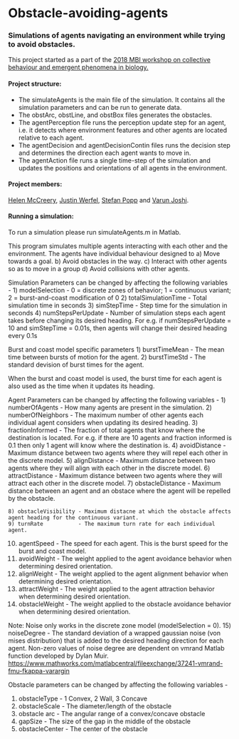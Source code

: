 # Obstacle-avoiding-agents
### Simulations of agents navigating an environment while trying to avoid obstacles.

This project started as a part of the 
[2018 MBI workshop on collective behaviour and emergent phenomena in biology.](https://mbi.osu.edu/events/collective-behavior-and-emergent-phenomena-biology)

#### Project structure:
+ The simulateAgents is the main file of the simulation. It contains all the simulation parameters and can be run to generate data.
+ The obstArc, obstLine, and obstBox files generates the obstacles.
+ The agentPerception file runs the perception update step for an agent, i.e. it detects where environment features and 
  other agents are located relative to each agent.
+ The agentDecision and agentDecisionContin files runs the decision step and determines the direction each agent wants to move in.
+ The agentAction file runs a single time-step of the simulation and updates the positions and orientations of all agents in the environment.


#### Project members: 
[Helen McCreery](https://www.helenmccreery.com/), [Justin Werfel](http://people.seas.harvard.edu/~jkwerfel/), [Stefan Popp](https://eeb.arizona.edu/person/stefan-popp) and [Varun Joshi](https://www.varun-joshi.com).

#### Running a simulation:
To run a simulation please run simulateAgents.m in Matlab.

This program simulates multiple agents interacting with each other and
the environment. The agents have individual behaviour designed to 
    a) Move towards a goal.
    b) Avoid obstacles in the way.
    c) Interact with other agents so as to move in a group
    d) Avoid collisions with other agents.

Simulation Parameters can be changed by affecting the following variables - 
    1) modelSelection      - 0 = discrete zones of behavior; 1 = continuous variant; 2 = burst-and-coast modification of 0
    2) totalSimulationTime - Total simulation time in seconds
    3) simStepTime         - Step time for the simulation in seconds
    4) numStepsPerUpdate   - Number of simulation steps each agent takes before changing its desired heading. 
                            For e.g. if numStepsPerUpdate = 10 and simStepTime = 0.01s, then agents will change their desired heading every 0.1s

   Burst and coast model specific parameters
    1) burstTimeMean       - The mean time between bursts of motion for the agent.
    2) burstTimeStd        - The standard devision of burst times for the agent.

   When the burst and coast model is used, the burst time for each agent is also used as the time when it updates its heading.
	
Agent Parameters can be changed by affecting the following variables - 
    1) numberOfAgents     - How many agents are present in the simulation.
    2) numberOfNeighbors  - The maximum number of other agents each individual agent considers when updating its desired heading.
    3) fractionInformed   - The fraction of total agents that know where the destination is located.
                            For e.g. if there are 10 agents and fraction informed is 0.1 then only 1 agent will know where the destination is.
    4) avoidDistance      - Maximum distance between two agents where they will repel each other in the discrete model.
    5) alignDistance      - Maximum distance between two agents where they will align with each other in the discrete model.
    6) attractDistance    - Maximum distance between two agents where they will attract each other in the discrete model.
    7) obstacleDistance   - Maximum distance between an agent and an obstace where the agent will be repelled by the obstacle.

    8) obstacleVisibility - Maximum distacne at which the obstacle affects agent heading for the continuous variant.
    9) turnRate           - The maximum turn rate for each individual agent.
   10) agentSpeed         - The speed for each agent. This is the burst speed for the burst and coast model.
   11) avoidWeight        - The weight applied to the agent avoidance behavior when determining desired orientation.
   12) alignWeight        - The weight applied to the agent alignment behavior when determining desired orientation.
   13) attractWeight      - The weight applied to the agent attraction behavior when determining desired orientation.
   14) obstacleWeight     - The weight applied to the obstacle avoidance behavior when determining desired orientation.

   Note: Noise only works in the discrete zone model (modelSelection = 0).
   15) noiseDegree        - The standard deviation of a wrapped gaussian noise (von mises distribution) that is added to the desired heading direction for each agent.
   			                    Non-zero values of noise degree are dependent on vmrand Matlab function developed by Dylan Muir.
                            https://www.mathworks.com/matlabcentral/fileexchange/37241-vmrand-fmu-fkappa-varargin

Obstacle parameters can be changed by affecting the following variables - 
   1) obstacleType        - 1 Convex, 2 Wall, 3 Concave
   2) obstacleScale       - The diameter/length of the obstacle
   3) obstacle arc        - The angular range of a convex/concave obstacle
   4) gapSize             - The size of the gap in the middle of the obstacle
   5) obstacleCenter      - The center of the obstacle
